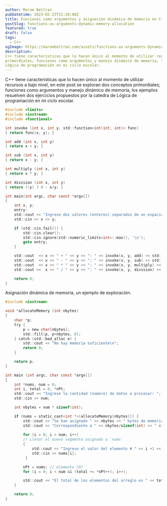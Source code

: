 ```yaml
---
author: Marom Beltran
pubDatetime: 2023-02-23T21:28:00Z
title: Funciones como argumentos y asignación dinámica de memoria en C++
postSlug: functions-as-arguments-dynamic-memory-allocation
featured: true
draft: false
tags:
  - C++
ogImage: https://marombeltran.com/assets/functions-as-arguments-dynamic-memory-allocation.jpg
description:
C++ tiene caracteristicas que lo hacen único al momento de utilizar recursos a bajo nivel, en este post se exploran dos conceptos
primordiales; funciones como argumentos y manejo dinámico de memoria, los ejemplos resuelven dos ejercicios propuestos por la catedra de
Lógica de programación en mi ciclo escolar.
---
```

C++ tiene caracteristicas que lo hacen único al momento de utilizar recursos a bajo nivel, en este post se exploran dos conceptos
primordiales; funciones como argumentos y manejo dinámico de memoria, los ejemplos resuelven dos ejercicios propuestos por la catedra de
Lógica de programación en mi ciclo escolar.
```c
#include <limits>
#include <iostream>
#include <functional>

int invoke (int x, int y, std::function<int(int, int)> func)
{ return func(x, y); }

int add (int x, int y)
{ return x + y; }

int sub (int x, int y)
{ return x - y; }

int multiply (int x, int y)
{ return x * y; }

int division (int x, int y)
{ return (!y) ? 0 : x/y; }

int main(int argc, char const *argv[])
{
    int x, y;
    entry:
    std::cout << "Ingrese dos valores (enteros) separados de un espacio: ";
    std::cin >> x >> y;

    if (std::cin.fail()) {
        std::cin.clear();
        std::cin.ignore(std::numeric_limits<int>::max(), '\n');
        goto entry;
    }

    std::cout  << x << " + " << y << ": " << invoke(x, y, add) << std::endl;
    std::cout  << x << " - " << y << ": " << invoke(x, y, sub) << std::endl;
    std::cout  << x << " * " << y << ": " << invoke(x, y, multiply) << std::endl;
    std::cout <<  x << " / " << y << ": " << invoke(x, y, division) << std::endl;

    return 0;
}
```
Asignación dinámica de memoria, un ejemplo de exploración.
```c
#include <iostream>

void *allocateMemory (int nbytes)
{
    char *p;
    try {
        p = new char[nbytes];
        std::fill(p, p+nbytes, 0);
    } catch (std::bad_alloc e) {
        std::cout << "No hay memoria suficiente\n";
        return 0;
    }

    return p;
}

int main (int argc, char const *argv[])
{
    int *nums, num = 0;
    int i, total = 0, *nPt;
    std::cout << "Ingrese la cantidad (número) de datos a procesar: ";
    std::cin >> num;

    int nbytes = num * sizeof(int);

    if (nums = static_cast<int *>(allocateMemory(nbytes))) {
        std::cout << "Se han asignado " << nbytes << " bytes de memoria." << std::endl;
        std::cout << "Correspondiente a " << nbytes/sizeof(int) << " elementos de tipo integer." << std::endl;
        
        for (i = 0; i < num; i++)
        // Llenar el nuevo segmento asignado a `nums`
        {
            std::cout << "Ingrese el valor del elemento # " << i +1 << ": ";
            std::cin >> nums[i];
         }

        nPt = nums; // elemento [0]
        for (i = 0; i < num && (total += *nPt++); i++);

        std::cout << "El total de los elementos del arreglo es " << total << std::endl;
    }

    return 0;
}
```
